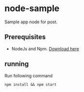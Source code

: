 # node-sample

Sample app node for post.

## Prerequisites
-   NodeJs and Npm. [Download here](https://nodejs.org/en/download/)

## running

Run following command

```
npm install && npm start
```